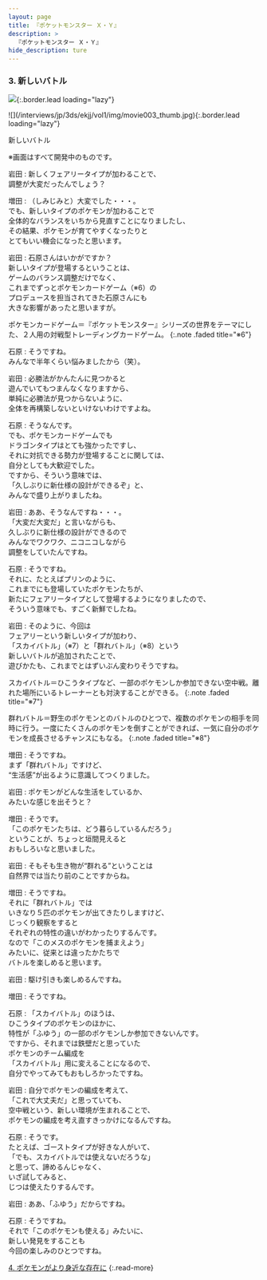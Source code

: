 ```yaml
---
layout: page
title: 『ポケットモンスター Ｘ・Ｙ』
description: >
  『ポケットモンスター Ｘ・Ｙ』
hide_description: ture
---
```


### 3. 新しいバトル

![](/interviews/jp/3ds/ekjj/vol1/img/mainvisual3.jpg){:.border.lead loading="lazy"}





<div>![](/interviews/jp/3ds/ekjj/vol1/img/movie003_thumb.jpg){:.border.lead loading="lazy"}

新しいバトル

※画面はすべて開発中のものです。

岩田
: 新しくフェアリータイプが加わることで、<br>調整が大変だったんでしょう？

増田
: （しみじみと）大変でした・・・。<br>でも、新しいタイプのポケモンが加わることで<br>全体的なバランスをいちから見直すことになりましたし、<br>その結果、ポケモンが育てやすくなったりと<br>とてもいい機会になったと思います。

岩田
: 石原さんはいかがですか？<br>新しいタイプが登場するということは、<br>ゲームのバランス調整だけでなく、<br>これまでずっとポケモンカードゲーム（※6）の<br>プロデュースを担当されてきた石原さんにも<br>大きな影響があったと思いますが。


ポケモンカードゲーム＝『ポケットモンスター』シリーズの世界をテーマにした、２人用の対戦型トレーディングカードゲーム。
{:.note .faded title="※6"}

石原
: そうですね。<br>みんなで半年くらい悩みましたから（笑）。

岩田
: 必勝法がかんたんに見つかると<br>遊んでいてもつまんなくなりますから、<br>単純に必勝法が見つからないように、<br>全体を再構築しないといけないわけですよね。

石原
: そうなんです。<br>でも、ポケモンカードゲームでも<br>ドラゴンタイプはとても強かったですし、<br>それに対抗できる勢力が登場することに関しては、<br>自分としても大歓迎でした。<br>ですから、そういう意味では、<br>「久しぶりに新仕様の設計ができるぞ」と、<br>みんなで盛り上がりましたね。

岩田
: ああ、そうなんですね・・・。<br>「大変だ大変だ」と言いながらも、　<br>久しぶりに新仕様の設計ができるので<br>みんなでワクワク、ニコニコしながら<br>調整をしていたんですね。

石原
: そうですね。<br>それに、たとえばプリンのように、<br>これまでにも登場していたポケモンたちが、<br>新たにフェアリータイプとして登場するようになりましたので、<br>そういう意味でも、すごく新鮮でしたね。

岩田
: そのように、今回は<br>フェアリーという新しいタイプが加わり、<br>「スカイバトル」（※7）と「群れバトル」（※8）という<br>新しいバトルが追加されたことで、<br>遊びかたも、これまでとはずいぶん変わりそうですね。


スカイバトル＝ひこうタイプなど、一部のポケモンしか参加できない空中戦。離れた場所にいるトレーナーとも対決することができる。
{:.note .faded title="※7"}


群れバトル＝野生のポケモンとのバトルのひとつで、複数のポケモンの相手を同時に行う。一度にたくさんのポケモンを倒すことができれば、一気に自分のポケモンを成長させるチャンスにもなる。
{:.note .faded title="※8"}

増田
: そうですね。<br>まず「群れバトル」ですけど、<br>“生活感”が出るように意識してつくりました。

岩田
: ポケモンがどんな生活をしているか、<br>みたいな感じを出そうと？

増田
: そうです。<br>「このポケモンたちは、どう暮らしているんだろう」<br>ということが、ちょっと垣間見えると<br>おもしろいなと思いました。

岩田
: そもそも生き物が“群れる”ということは<br>自然界では当たり前のことですからね。

増田
: そうですね。<br>それに「群れバトル」では<br>いきなり５匹のポケモンが出てきたりしますけど、<br>じっくり観察をすると<br>それぞれの特性の違いがわかったりするんです。<br>なので「このメスのポケモンを捕まえよう」<br>みたいに、従来とは違ったかたちで<br>バトルを楽しめると思います。

岩田
: 駆け引きも楽しめるんですね。

増田
: そうですね。

石原
: 「スカイバトル」のほうは、<br>ひこうタイプのポケモンのほかに、<br>特性が「ふゆう」の一部のポケモンしか参加できないんです。<br>ですから、それまでは鉄壁だと思っていた<br>ポケモンのチーム編成を<br>「スカイバトル」用に変えることになるので、<br>自分でやってみてもおもしろかったですね。

岩田
: 自分でポケモンの編成を考えて、<br>「これで大丈夫だ」と思っていても、<br>空中戦という、新しい環境が生まれることで、<br>ポケモンの編成を考え直すきっかけになるんですね。

石原
: そうです。<br>たとえば、ゴーストタイプが好きな人がいて、<br>「でも、スカイバトルでは使えないだろうな」<br>と思って、諦めるんじゃなく、<br>いざ試してみると、<br>じつは使えたりするんです。

岩田
: ああ、「ふゆう」だからですね。

石原
: そうですね。<br>それで「このポケモンも使える」みたいに、<br>新しい発見をすることも<br>今回の楽しみのひとつですね。



[4. ポケモンがより身近な存在に](4.md)
{:.read-more}

